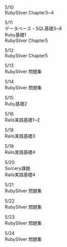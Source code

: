 5/10<br>
  RubySilver Chapter3~4<br>

5/11<br>
  データベース・SQL基礎3~8<br>
  Ruby基礎1<br>
  RubySilver Chapter5<br>
  
5/12<br>
  RubySilver Chapter5<br>

5/13<br>
  RubySilver 問題集<br>

5/14<br>
  RubySilver 問題集<br>
  
5/15<br>
  Ruby基礎2<br>

5/16<br>
  Rails実践基礎1~2<br>

5/18<br>
  Rails実践基礎3<br>
  
5/19<br>
  Rails実践基礎4<br>

5/20<br>
  Sorcery課題<br>
  Rails実践基礎4<br>

5/21<br>
  RubySilver 問題集<br>

5/22<br>
  RubySilver 問題集<br>

5/23<br>
  RubySilver 問題集<br>

5/24<br>
  RubySilver 問題集<br>
